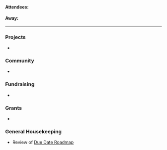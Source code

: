 #### Attendees: 
#### Away: 

---

### Projects
- 

### Community
- 

### Fundraising
- 

### Grants
- 

### General Housekeeping
- Review of [Due Date Roadmap](https://github.com/orgs/ForetCapitaleForest/projects/7/views/2)


